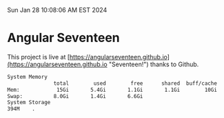 Sun Jan 28 10:08:06 AM EST 2024

# Angular Seventeen


This project is live at [https://angularseventeen.github.io](https://angularseventeen.github.io "Seventeen!") thanks to Github.

```bash
System Memory
               total        used        free      shared  buff/cache   available
Mem:            15Gi       5.4Gi       1.1Gi       1.1Gi        10Gi       9.9Gi
Swap:          8.0Gi       1.4Gi       6.6Gi
System Storage
394M	.

